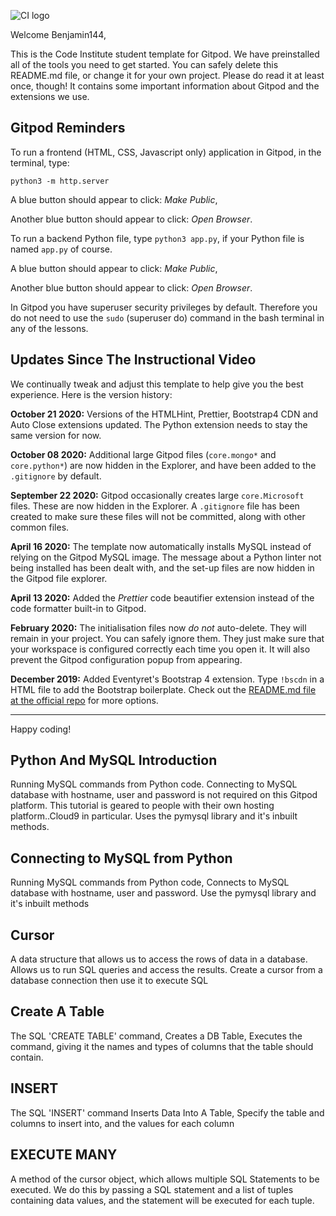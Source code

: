 ![CI logo](https://codeinstitute.s3.amazonaws.com/fullstack/ci_logo_small.png)

Welcome Benjamin144,

This is the Code Institute student template for Gitpod. We have preinstalled all of the tools you need to get started. You can safely delete this README.md file, or change it for your own project. Please do read it at least once, though! It contains some important information about Gitpod and the extensions we use.

## Gitpod Reminders

To run a frontend (HTML, CSS, Javascript only) application in Gitpod, in the terminal, type:

`python3 -m http.server`

A blue button should appear to click: *Make Public*,

Another blue button should appear to click: *Open Browser*.

To run a backend Python file, type `python3 app.py`, if your Python file is named `app.py` of course.

A blue button should appear to click: *Make Public*,

Another blue button should appear to click: *Open Browser*.

In Gitpod you have superuser security privileges by default. Therefore you do not need to use the `sudo` (superuser do) command in the bash terminal in any of the lessons.

## Updates Since The Instructional Video

We continually tweak and adjust this template to help give you the best experience. Here is the version history:

**October 21 2020:** Versions of the HTMLHint, Prettier, Bootstrap4 CDN and Auto Close extensions updated. The Python extension needs to stay the same version for now.

**October 08 2020:** Additional large Gitpod files (`core.mongo*` and `core.python*`) are now hidden in the Explorer, and have been added to the `.gitignore` by default.

**September 22 2020:** Gitpod occasionally creates large `core.Microsoft` files. These are now hidden in the Explorer. A `.gitignore` file has been created to make sure these files will not be committed, along with other common files.

**April 16 2020:** The template now automatically installs MySQL instead of relying on the Gitpod MySQL image. The message about a Python linter not being installed has been dealt with, and the set-up files are now hidden in the Gitpod file explorer.

**April 13 2020:** Added the _Prettier_ code beautifier extension instead of the code formatter built-in to Gitpod.

**February 2020:** The initialisation files now _do not_ auto-delete. They will remain in your project. You can safely ignore them. They just make sure that your workspace is configured correctly each time you open it. It will also prevent the Gitpod configuration popup from appearing.

**December 2019:** Added Eventyret's Bootstrap 4 extension. Type `!bscdn` in a HTML file to add the Bootstrap boilerplate. Check out the <a href="https://github.com/Eventyret/vscode-bcdn" target="_blank">README.md file at the official repo</a> for more options.

--------

Happy coding!

##  Python And MySQL Introduction
Running MySQL commands from Python code. Connecting to MySQL database with hostname, user and password is not required on this Gitpod platform. 
This tutorial is geared to people with their own hosting platform..Cloud9 in particular. Uses the pymysql library and it's inbuilt methods.

## Connecting to MySQL from Python
Running MySQL commands from Python code, Connects to MySQL database with hostname, user and password. Use the pymysql library and it's inbuilt methods

## Cursor
A data structure that allows us to access the rows of data in a database. Allows us to run SQL queries and access the results. Create a cursor from a database connection then use it to execute SQL 

## Create A Table
The SQL 'CREATE TABLE' command, Creates a DB Table, Executes the command, giving it the names and types of columns that the table should contain.

## INSERT
The SQL 'INSERT' command Inserts Data Into A Table, Specify the table and columns to insert into, and the values for each column

## EXECUTE MANY
A method of the cursor object, which allows multiple SQL Statements to be executed. We do this by passing a SQL statement and a list of tuples containing data values, and the statement will be executed for each tuple.